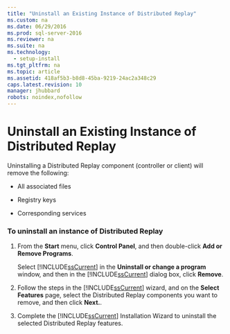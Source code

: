 ```yaml
---
title: "Uninstall an Existing Instance of Distributed Replay"
ms.custom: na
ms.date: 06/29/2016
ms.prod: sql-server-2016
ms.reviewer: na
ms.suite: na
ms.technology: 
  - setup-install
ms.tgt_pltfrm: na
ms.topic: article
ms.assetid: 418af5b3-b8d8-45ba-9219-24ac2a348c29
caps.latest.revision: 10
manager: jhubbard
robots: noindex,nofollow
---
```

# Uninstall an Existing Instance of Distributed Replay
Uninstalling a Distributed Replay component (controller or client) will remove the following:  
  
-   All associated files  
  
-   Registry keys  
  
-   Corresponding services  
  
### To uninstall an instance of Distributed Replay  
  
1.  From the **Start** menu, click **Control Panel**, and then double-click **Add or Remove Programs**.  
  
     Select [!INCLUDE[ssCurrent](../../Topics/TopicNameContainA/includes/ssCurrent_md.md)] in the **Uninstall or change a program** window, and then in the [!INCLUDE[ssCurrent](../../Topics/TopicNameContainA/includes/ssCurrent_md.md)] dialog box, click **Remove**.  
  
2.  Follow the steps in the [!INCLUDE[ssCurrent](../../Topics/TopicNameContainA/includes/ssCurrent_md.md)] wizard, and on the **Select Features** page, select the Distributed Replay components you want to remove, and then click **Next.**.  
  
3.  Complete the [!INCLUDE[ssCurrent](../../Topics/TopicNameContainA/includes/ssCurrent_md.md)] Installation Wizard to uninstall the selected Distributed Replay features.